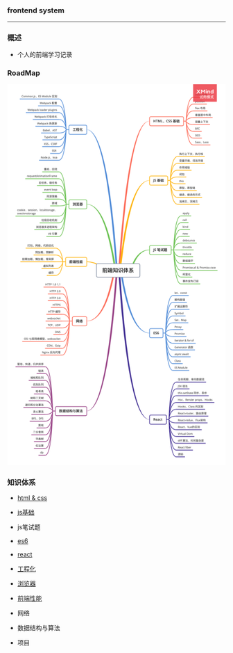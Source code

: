 ### frontend system

---

### 概述

- 个人的前端学习记录

### RoadMap

![image](https://raw.githubusercontent.com/coderzelin/frontend-stystem/master/assets/%E5%89%8D%E7%AB%AF%E7%9F%A5%E8%AF%86%E4%BD%93%E7%B3%BB.png)

### 知识体系

- [html & css](https://github.com/coderzelin/frontend-stystem/blob/master/html%20%26%20css.md)

- [js基础](https://github.com/coderzelin/frontend-stystem/blob/master/js%20%E5%9F%BA%E7%A1%80.md)

- js笔试题

- [es6](https://github.com/coderzelin/frontend-stystem/blob/master/es6.md)

- [react](https://github.com/coderzelin/frontend-stystem/blob/master/react.md)

- [工程化](https://github.com/fezzl/frontend-stystem/blob/master/%E5%89%8D%E7%AB%AF%E5%B7%A5%E7%A8%8B%E5%8C%96.md)

- [浏览器](https://github.com/fezzl/frontend-stystem/blob/master/%E6%B5%8F%E8%A7%88%E5%99%A8.md)

- [前端性能](https://github.com/fezzl/frontend-stystem/blob/master/%E7%BD%91%E7%BB%9C.md)

- 网络

- 数据结构与算法

- 项目

  
